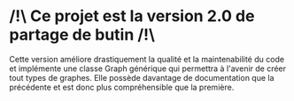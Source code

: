 # /!\ Ce projet est la version 2.0 de partage de butin /!\
Cette version améliore drastiquement la qualité et la maintenabilité du code et implémente une classe Graph générique qui permettra à l'avenir de créer tout types de graphes. 
Elle possède davantage de documentation que la précédente et est donc plus compréhensible que la première. 

